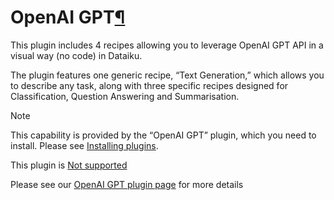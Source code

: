 OpenAI GPT[¶](#openai-gpt "Permalink to this heading")
======================================================


This plugin includes 4 recipes allowing you to leverage OpenAI GPT API in a visual way (no code) in Dataiku.


The plugin features one generic recipe, “Text Generation,” which allows you to describe any task, along with three specific recipes designed for Classification, Question Answering and Summarisation.



Note


This capability is provided by the “OpenAI GPT” plugin, which you need to install. Please see [Installing plugins](../plugins/installing.html).


This plugin is [Not supported](../troubleshooting/support-tiers.html)



Please see our [OpenAI GPT plugin page](https://www.dataiku.com/product/plugins/openai-gpt/) for more details